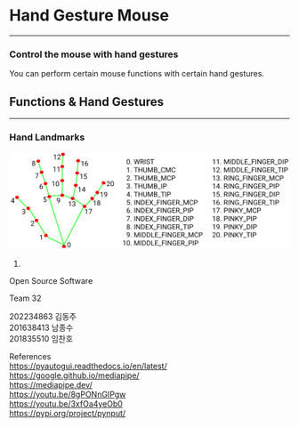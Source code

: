 # **Hand Gesture Mouse**
---------------------------------------------------
### Control the mouse with hand gestures
You can perform certain mouse functions with certain hand gestures.

## Functions & Hand Gestures
---------------------------------------------------
### Hand Landmarks
![Hand_Landmarks](https://github.com/chanhoim/Handy-Controller/blob/dev_KKDDJJ/hand_landmarks.png?raw=true)

1. 

Open Source Software  

Team 32  

202234863 김동주  
201638413 남종수  
201835510 임찬호


References  
https://pyautogui.readthedocs.io/en/latest/
https://google.github.io/mediapipe/    
https://mediapipe.dev/  
https://youtu.be/8gPONnGIPgw  
https://youtu.be/3xfOa4yeOb0  
https://pypi.org/project/pynput/  

